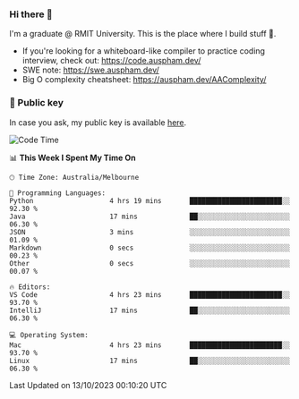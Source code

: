 ### Hi there 👋

I'm a graduate @ RMIT University. This is the place where I build stuff 👀. 

- If you're looking for a whiteboard-like compiler to practice coding interview, check out: https://code.auspham.dev/
- SWE note: https://swe.auspham.dev/
- Big O complexity cheatsheet: https://auspham.dev/AAComplexity/

### 🔑 Public key

In case you ask, my public key is available [here](https://public.auspham.dev/).

<!--START_SECTION:waka-->
![Code Time](http://img.shields.io/badge/Code%20Time-1%2C100%20hrs%204%20mins-blue)

📊 **This Week I Spent My Time On** 

```text
🕑︎ Time Zone: Australia/Melbourne

💬 Programming Languages: 
Python                   4 hrs 19 mins       ███████████████████████░░   92.30 % 
Java                     17 mins             ██░░░░░░░░░░░░░░░░░░░░░░░   06.30 % 
JSON                     3 mins              ░░░░░░░░░░░░░░░░░░░░░░░░░   01.09 % 
Markdown                 0 secs              ░░░░░░░░░░░░░░░░░░░░░░░░░   00.23 % 
Other                    0 secs              ░░░░░░░░░░░░░░░░░░░░░░░░░   00.07 % 

🔥 Editors: 
VS Code                  4 hrs 23 mins       ███████████████████████░░   93.70 % 
IntelliJ                 17 mins             ██░░░░░░░░░░░░░░░░░░░░░░░   06.30 % 

💻 Operating System: 
Mac                      4 hrs 23 mins       ███████████████████████░░   93.70 % 
Linux                    17 mins             ██░░░░░░░░░░░░░░░░░░░░░░░   06.30 % 
```


 Last Updated on 13/10/2023 00:10:20 UTC
<!--END_SECTION:waka-->

<!--
**rockmanvnx6/rockmanvnx6** is a ✨ _special_ ✨ repository because its `README.md` (this file) appears on your GitHub profile.

Here are some ideas to get you started:

- 🔭 I’m currently working on ...
- 🌱 I’m currently learning ...
- 👯 I’m looking to collaborate on ...
- 🤔 I’m looking for help with ...
- 💬 Ask me about ...
- 📫 How to reach me: ...
- 😄 Pronouns: ...
- ⚡ Fun fact: ...
-->
